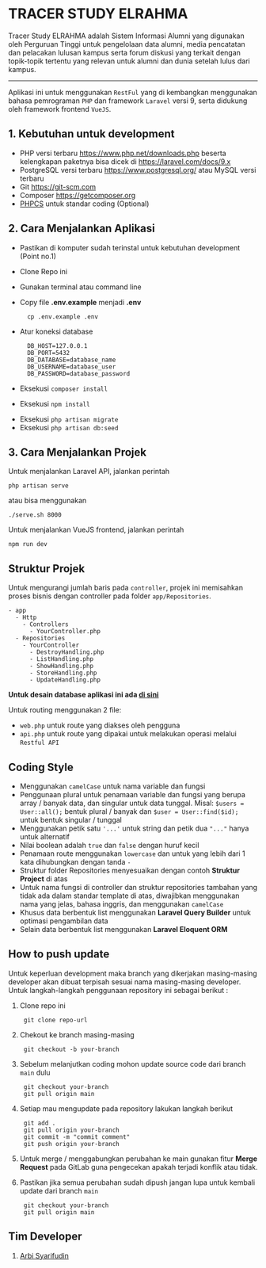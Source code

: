 # TRACER STUDY ELRAHMA

Tracer Study ELRAHMA adalah Sistem Informasi Alumni yang digunakan oleh Perguruan Tinggi untuk pengelolaan data alumni, media pencatatan dan pelacakan lulusan kampus serta forum diskusi yang terkait dengan topik-topik tertentu yang relevan untuk alumni dan dunia setelah lulus dari kampus.

***

Aplikasi ini untuk menggunakan `RestFul` yang di kembangkan menggunakan bahasa pemrograman `PHP` dan framework `Laravel` versi 9, serta didukung oleh framework frontend `VueJS`.

## 1. Kebutuhan untuk development
- PHP versi terbaru https://www.php.net/downloads.php beserta kelengkapan paketnya  bisa dicek di https://laravel.com/docs/9.x
- PostgreSQL versi terbaru https://www.postgresql.org/ atau MySQL versi terbaru
- Git https://git-scm.com
- Composer https://getcomposer.org
- [PHPCS](https://github.com/squizlabs/PHP_CodeSniffer) untuk standar coding (Optional)

## 2. Cara Menjalankan Aplikasi
- Pastikan di komputer sudah terinstal untuk kebutuhan development (Point no.1)
- Clone Repo ini
- Gunakan terminal atau command line
- Copy file **.env.example** menjadi **.env**
  
        cp .env.example .env

- Atur koneksi database
   
        DB_HOST=127.0.0.1
        DB_PORT=5432
        DB_DATABASE=database_name
        DB_USERNAME=database_user
        DB_PASSWORD=database_password

- Eksekusi `composer install`
- Eksekusi `npm install`
<!-- - Eksekusi `php artisan jwt:secret` -->
- Eksekusi `php artisan migrate`
- Eksekusi `php artisan db:seed`

## 3. Cara Menjalankan Projek

Untuk menjalankan Laravel API, jalankan perintah

    php artisan serve
  
atau bisa menggunakan 

    ./serve.sh 8000

Untuk menjalankan VueJS frontend, jalankan perintah

    npm run dev
  
## Struktur Projek

Untuk mengurangi jumlah baris pada `controller`, projek ini memisahkan proses bisnis dengan controller pada folder `app/Repositories`.

    - app
      - Http
        - Controllers
          - YourController.php
      - Repositories
        - YourController
          - DestroyHandling.php
          - ListHandling.php
          - ShowHandling.php
          - StoreHandling.php
          - UpdateHandling.php

**Untuk desain database aplikasi ini ada [di sini](#)**
  
Untuk routing menggunakan 2 file:
- `web.php` untuk route yang diakses oleh pengguna
- `api.php` untuk route yang dipakai untuk melakukan operasi melalui `Restful API`

## Coding Style
- Menggunakan `camelCase` untuk nama variable dan fungsi
- Penggunaan plural untuk penamaan variable dan fungsi yang berupa array / banyak data, dan singular untuk data tunggal. 
  Misal: `$users = User::all();` bentuk plural / banyak dan `$user = User::find($id);` untuk bentuk singular / tunggal
- Menggunakan petik satu `'...'` untuk string dan petik dua `"..."` hanya untuk alternatif
- Nilai boolean adalah `true` dan `false` dengan huruf kecil
- Penamaan route menggunakan `lowercase` dan untuk yang lebih dari 1 kata dihubungkan dengan tanda `-`
- Struktur folder Repositories menyesuaikan dengan contoh **Struktur Project** di atas
- Untuk nama fungsi di controller dan struktur repositories tambahan yang tidak ada dalam standar template di atas, diwajibkan menggunakan nama yang jelas, bahasa inggris, dan menggunakan `camelCase`
- Khusus data berbentuk list menggunakan **Laravel Query Builder** untuk optimasi pengambilan data
- Selain data berbentuk list menggunakan **Laravel Eloquent ORM**

## How to push update
Untuk keperluan development maka branch yang dikerjakan masing-masing developer akan dibuat terpisah sesuai nama masing-masing developer.  
Untuk langkah-langkah penggunaan repository ini sebagai berikut :
1. Clone repo ini
 
        git clone repo-url
2. Chekout ke branch masing-masing

        git checkout -b your-branch
3. Sebelum melanjutkan coding mohon update source code dari branch `main` dulu

        git checkout your-branch
        git pull origin main
4. Setiap mau mengupdate pada repository lakukan langkah berikut

        git add .
        git pull origin your-branch
        git commit -m "commit comment"
        git push origin your-branch
5. Untuk merge / menggabungkan perubahan ke main gunakan fitur **Merge Request** pada GitLab guna pengecekan apakah terjadi konflik atau tidak. 
6. Pastikan jika semua perubahan sudah dipush jangan lupa untuk kembali update dari branch `main`

        git checkout your-branch
        git pull origin main

## Tim Developer
1. [Arbi Syarifudin](mailto:arbisyarifudin@gmail.com)
